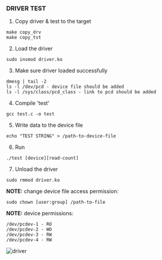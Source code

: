 ### DRIVER TEST

1. Copy driver & test to the target
```
make copy_drv
make copy_tst
```

2. Load the driver
```
sudo insmod driver.ko
```

3. Make sure driver loaded successfully
```
dmesg | tail -2
ls -l /dev/pcd - device file should be added
ls -l /sys/class/pcd_class - link to pcd should be added
```

4. Compile 'test'
```
gcc test.c -o test
```

5. Write data to the device file
```
echo "TEST STRING" > /path-to-device-file
```

6. Run
```
./test [device][read-count]
```

7. Unload the driver
```
sudo rmmod driver.ko
```

**NOTE:** change device file access permission:
```
sudo chown [user:group] /path-to-file
```

**NOTE:** device permissions:
```
/dev/pcdev-1 - RO
/dev/pcdev-2 - WO
/dev/pcdev-3 - RW
/dev/pcdev-4 - RW
```

![driver](https://github.com/GIYura/beagle/tree/main/ldd/custom-drivers/src-03/driver-mult-devs.png)

